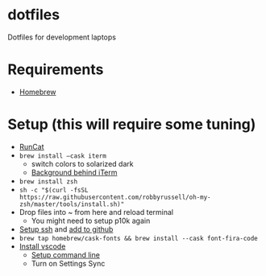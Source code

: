 # dotfiles
Dotfiles for development laptops

# Requirements
* [Homebrew](https://brew.sh/)

# Setup (this will require some tuning)
* [RunCat](https://apps.apple.com/us/app/runcat/id1429033973?mt=12)
* `brew install —cask iterm`
  * switch colors to solarized dark
  * [Background behind iTerm](https://i.imgur.com/wimz70n.jpg)
* `brew install zsh`
* `sh -c "$(curl -fsSL https://raw.githubusercontent.com/robbyrussell/oh-my-zsh/master/tools/install.sh)"`
* Drop files into ~ from here and reload terminal
  * You might need to setup p10k again
* [Setup ssh](https://docs.github.com/en/github/authenticating-to-github/generating-a-new-ssh-key-and-adding-it-to-the-ssh-agent) and [add to github](https://docs.github.com/en/github/authenticating-to-github/adding-a-new-ssh-key-to-your-github-account)
* `brew tap homebrew/cask-fonts && brew install --cask font-fira-code`
* [Install vscode](https://code.visualstudio.com/docs?dv=osx)
  * [Setup command line](https://code.visualstudio.com/docs/setup/mac#_launching-from-the-command-line)
  * Turn on Settings Sync
